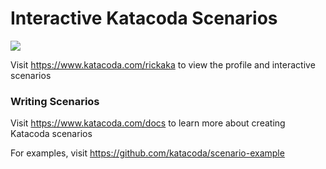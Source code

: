 # Interactive Katacoda Scenarios

[![](http://shields.katacoda.com/katacoda/rickaka/count.svg)](https://www.katacoda.com/rickaka "Get your profile on Katacoda.com")

Visit https://www.katacoda.com/rickaka to view the profile and interactive scenarios

### Writing Scenarios
Visit https://www.katacoda.com/docs to learn more about creating Katacoda scenarios

For examples, visit https://github.com/katacoda/scenario-example
